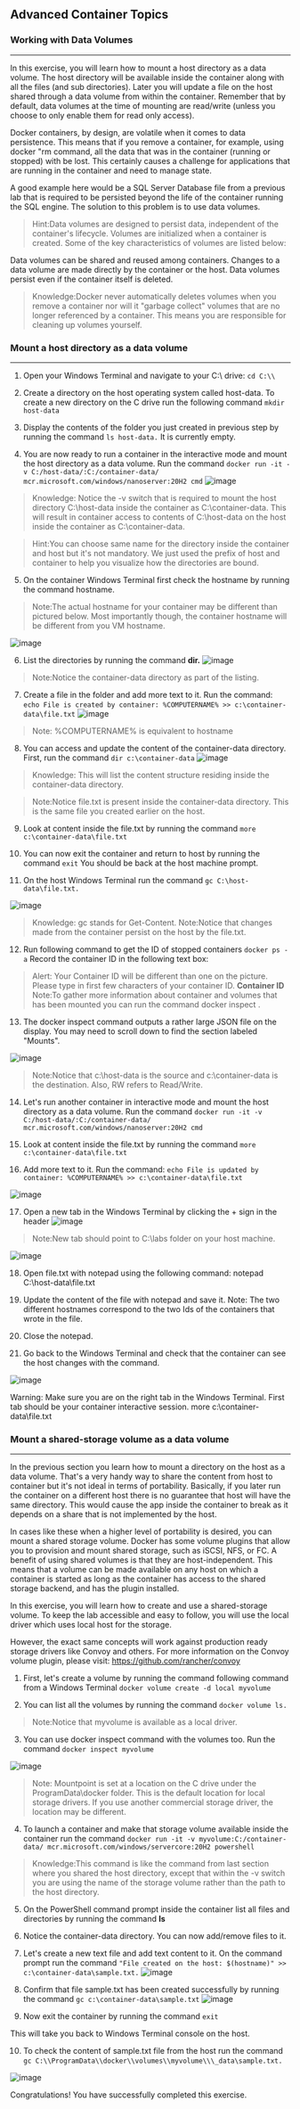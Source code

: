 ## Advanced Container Topics

### Working with Data Volumes
---

In this exercise, you will learn how to mount a host directory as a data volume. The host directory will be
available inside the container along with all the files (and sub directories).
Later you will update a file on the host shared through a data volume from within the container. Remember
that by default, data volumes at the time of mounting are read/write (unless you choose to only enable them
for read only access).

Docker containers, by design, are volatile when it comes to data persistence. This means that if you remove a
container, for example, using docker "rm command, all the data that was in the container (running or
stopped) with be lost. This certainly causes a challenge for applications that are running in the container and
need to manage state.

A good example here would be a SQL Server Database file from a previous lab that is required to be persisted
beyond the life of the container running the SQL engine. The solution to this problem is to use data volumes.
> Hint:Data volumes are designed to persist data, independent of the container's lifecycle.
Volumes are initialized when a container is created. Some of the key characteristics of volumes are listed
below:

Data volumes can be shared and reused among containers.
Changes to a data volume are made directly by the container or the host.
Data volumes persist even if the container itself is deleted.

> Knowledge:Docker never automatically deletes volumes when you remove a container nor will it
"garbage collect" volumes that are no longer referenced by a container. This means you are
responsible for cleaning up volumes yourself.

### Mount a host directory as a data volume
---

1. Open your Windows Terminal and navigate to your C:\ drive:
```cd C:\\```

2. Create a directory on the host operating system called host-data. To create a new directory on the C
drive run the following command
```mkdir host-data```

3. Display the contents of the folder you just created in previous step by running the command
```ls host-data.```
It is currently empty.

4. You are now ready to run a container in the interactive mode and mount the host directory as a data
volume. Run the command
```docker run -it -v C:/host-data/:C:/container-data/ mcr.microsoft.com/windows/nanoserver:20H2 cmd```
![image](https://user-images.githubusercontent.com/85903942/233837878-64f1fbbc-7769-4f53-bd82-da622b911cf3.png)

> Knowledge: Notice the -v switch that is required to mount the host directory C:\host-data
inside the container as C:\container-data. This will result in container access to contents of
C:\host-data on the host inside the container as C:\container-data.

> Hint:You can choose same name for the directory inside the container and host but it's not
mandatory. We just used the prefix of host and container to help you visualize how the
directories are bound.

5. On the container Windows Terminal first check the hostname by running the command
hostname.
> Note:The actual hostname for your container may be different than pictured below. Most
importantly though, the container hostname will be different from you VM hostname.

![image](https://user-images.githubusercontent.com/85903942/233837895-ae962c7c-c67b-47bc-9230-2c2f58b7a99d.png)

6. List the directories by running the command
**dir.**
![image](https://user-images.githubusercontent.com/85903942/233837902-ca8c9059-dfab-43fc-8436-479735cb576e.png)

> Note:Notice the container-data directory as part of the listing.

7. Create a file in the folder and add more text to it. Run the command:
```echo File is created by container: %COMPUTERNAME% >> c:\container-data\file.txt```
![image](https://user-images.githubusercontent.com/85903942/233837914-724a6e3a-0c61-4e89-9f1a-cdd83ca48fcc.png)

> Note: %COMPUTERNAME% is equivalent to hostname

8. You can access and update the content of the container-data directory. First, run the command
```dir c:\container-data```
![image](https://user-images.githubusercontent.com/85903942/233837939-7caf6af1-d394-47c2-89d9-e71dcc54ec7f.png)

> Knowledge: This will list the content structure residing inside the container-data directory.

> Note:Notice file.txt is present inside the container-data directory. This is the same file you
created earlier on the host.

9. Look at content inside the file.txt by running the command
```more c:\container-data\file.txt```

10. You can now exit the container and return to host by running the command
```exit```
You should be back at the host machine prompt.

11. On the host Windows Terminal run the command
```gc C:\host-data\file.txt.```

![image](https://user-images.githubusercontent.com/85903942/233837963-61daf0e6-c506-4216-9bc9-de7610b4755b.png)

> Knowledge: gc stands for Get-Content.
Note:Notice that changes made from the container persist on the host by the file.txt.

12. Run following command to get the ID of stopped containers
```docker ps -a```
Record the container ID in the following text box:
> Alert: Your Container ID will be different than one on the picture. Please type in first few
characters of your container ID.
**Container ID**
> Note:To gather more information about container and volumes that has been mounted you can
run the command docker inspect <ContainerID2>.

13. The docker inspect command outputs a rather large JSON file on the display. You may need to scroll
down to find the section labeled "Mounts".

  ![image](https://user-images.githubusercontent.com/85903942/233837984-e6e41642-4ed4-4acb-958b-543fc5d46fc3.png)

> Note:Notice that c:\host-data is the source and c:\container-data is the destination. Also, RW
refers to Read/Write.

14. Let's run another container in interactive mode and mount the host directory as a data volume. Run the
command
```docker run -it -v C:/host-data/:C:/container-data/ mcr.microsoft.com/windows/nanoserver:20H2 cmd```

15. Look at content inside the file.txt by running the command
```more c:\container-data\file.txt```
  
16. Add more text to it. Run the command:
```echo File is updated by container: %COMPUTERNAME% >> c:\container-data\file.txt```

![image](https://user-images.githubusercontent.com/85903942/233838003-57a5e450-6365-4236-b35d-c2d456715e1e.png)

17. Open a new tab in the Windows Terminal by clicking the + sign in the header
![image](https://user-images.githubusercontent.com/85903942/233838031-bff929b5-db44-4ba6-a379-a556cf261285.png)


> Note:New tab should point to C:\labs folder on your host machine.

![image](https://user-images.githubusercontent.com/85903942/233838045-15a9e893-9526-4ac4-a186-d9a3e1d19bcb.png)

18. Open file.txt with notepad using the following command:
notepad C:\host-data\file.txt

19. Update the content of the file with notepad and save it.
Note: The two different hostnames correspond to the two Ids of the containers that wrote in the file.

20. Close the notepad.

21. Go back to the Windows Terminal and check that the container can see the host changes with the command.

![image](https://user-images.githubusercontent.com/85903942/233838058-9c70b3d3-87cd-44c9-b548-2e940cd4ff8b.png)

Warning: Make sure you are on the right tab in the Windows Terminal. First tab should be your
container interactive session.
more c:\container-data\file.txt

  
### Mount a shared-storage volume as a data volume
---

In the previous section you learn how to mount a directory on the host as a data volume. That's a very handy
way to share the content from host to container but it's not ideal in terms of portability. Basically, if you later
run the container on a different host there is no guarantee that host will have the same directory. This would
cause the app inside the container to break as it depends on a share that is not implemented by the host.

  In cases like these when a higher level of portability is desired, you can mount a shared storage volume.
Docker has some volume plugins that allow you to provision and mount shared storage, such as iSCSI, NFS, or
FC. A benefit of using shared volumes is that they are host-independent. This means that a volume can be
made available on any host on which a container is started as long as the container has access to the shared
storage backend, and has the plugin installed.

  In this exercise, you will learn how to create and use a shared-storage volume. To keep the lab accessible and
easy to follow, you will use the local driver which uses local host for the storage.

  However, the exact same concepts will work against production ready storage drivers like Convoy and others.
For more information on the Convoy volume plugin, please visit: https://github.com/rancher/convoy

1. First, let's create a volume by running the command following command from a Windows Terminal
```docker volume create -d local myvolume```
  
2. You can list all the volumes by running the command
```docker volume ls.```
  
> Note:Notice that myvolume is available as a local driver.
  
3. You can use docker inspect command with the volumes too. Run the command
```docker inspect myvolume```

![image](https://user-images.githubusercontent.com/85903942/233838074-a78a8031-4d5f-44ef-8429-671bbdaac334.png)

> Note: Mountpoint is set at a location on the C drive under the ProgramData\docker folder.
This is the default location for local storage drivers. If you use another commercial storage
driver, the location may be different.
  
4. To launch a container and make that storage volume available inside the container run the command
```docker run -it -v myvolume:C:/container-data/ mcr.microsoft.com/windows/servercore:20H2 powershell ```

> Knowledge:This command is like the command from last section where you shared the host
directory, except that within the -v switch you are using the name of the storage volume rather
than the path to the host directory.

5. On the PowerShell command prompt inside the container list all files and directories by running the command
**ls**
  
6. Notice the container-data directory. You can now add/remove files to it.
7. Let's create a new text file and add text content to it. On the command prompt run the command
```"File created on the host: $(hostname)" >> c:\container-data\sample.txt.```
![image](https://user-images.githubusercontent.com/85903942/233838086-c48c1e6f-28fa-43d6-a2e5-5658112e78d5.png)

8. Confirm that file sample.txt has been created successfully by running the command
```gc c:\container-data\sample.txt```
![image](https://user-images.githubusercontent.com/85903942/233838093-b5c43092-b6c8-4230-82fc-c978c0352bbf.png)

9. Now exit the container by running the command
```exit```
  
This will take you back to Windows Terminal console on the host.
  
10. To check the content of sample.txt file from the host run the command
```gc C:\\ProgramData\\docker\\volumes\\myvolume\\\_data\sample.txt.```

![image](https://user-images.githubusercontent.com/85903942/233838110-e806d59c-1159-49b2-b555-057d8b0a77d1.png)
  
Congratulations!
You have successfully completed this exercise. 
